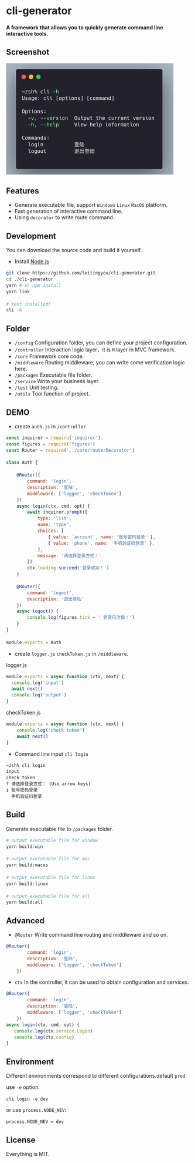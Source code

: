# cli-generator
#### A framework that allows you to quickly generate command line interactive tools.

## Screenshot
![static/img.png](static/img.png)

## Features
- Generate executable file, support `Windows` `Linux` `MacOS` platform.
- Fast generation of interactive command line.
- Using `decorator` to write route command.

## Development
You can download the source code and build it yourself.
- Install [Node.js](https://nodejs.org/)
```bash
git clone https://github.com/laitingyou/cli-generator.git
cd ./cli-generator
yarn # or npm install
yarn link 

# test installed!
cli -h 
```

## Folder
- `/config` Configuration folder, you can define your project configuration.
- `/controller` Interaction logic layer，it is `M` layer in MVC framework.
- `/core` Framework core code.
- `/middleware` Routing middleware, you can write some verification logic here.
- `/packages` Executable file folder.
- `/service` Write your business layer.
- `/test` Unit testing.
- `/utils` Tool function of project.

## DEMO
- create `auth.js` in `/controller`
```javascript
const inquirer = require('inquirer')
const figures = require('figures')
const Router = require('../core/routerDecorator')

class Auth {

    @Router({
        command: 'login',
        description: '登陆',
        middleware: ['logger', 'checkToken']
    })
    async login(ctx, cmd, opt) {
        await inquirer.prompt({
            type: 'list',
            name: 'type',
            choices: [
                { value: 'account', name: '账号密码登录' },
                { value: 'phone', name: '手机验证码登录' },
            ],
            message: '请选择登录方式：'
        })
        ctx.loading.succeed('登录成功！')
    }

    @Router({
        command: 'logout',
        description: '退出登陆'
    })
    async logout() {
        console.log(figures.tick + ' 登录已注销！')
    }
}

module.exports = Auth
```
- create `logger.js` `checkToken.js` in `/middleware`.

logger.js
```javascript
module.exports = async function (ctx, next) {
  console.log('input')
  await next()
  console.log('output')
}
```
checkToken.js
```javascript
module.exports = async function (ctx, next) {
    console.log('check token')
    await next()
}
```
- Command line input `cli login`
```bash
~zsh% cli login
input
check token
? 请选择登录方式： (Use arrow keys)
❯ 账号密码登录 
  手机验证码登录
```

## Build
Generate executable file to `/packages` folder.
```bash
# output executable file for window
yarn build:win

# output executable file for mac
yarn build:macos

# output executable file for linux
yarn build:linux

# output executable file for all
yarn build:all
```

## Advanced
- `@Router` Write command line routing and middleware and so on.
```javascript
@Router({
        command: 'login', 
        description: '登陆',
        middleware: ['logger', 'checkToken']
    })
```
- `ctx` In the controller, it can be used to obtain configuration and services.
```javascript
@Router({
        command: 'login',
        description: '登陆',
        middleware: ['logger', 'checkToken']
    })
async login(ctx, cmd, opt) {
   console.log(ctx.service.Login)
   console.log(ctx.config)
}
```

## Environment
Different environments correspond to different configurations.default `prod`

use `-e` option:

`cli login -e dev`

or use `process.NODE_NEV`:

`process.NODE_NEV = dev`

## License
Everything is MIT.

